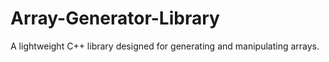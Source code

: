 # Array-Generator-Library
A lightweight C++ library designed for generating and manipulating arrays.
